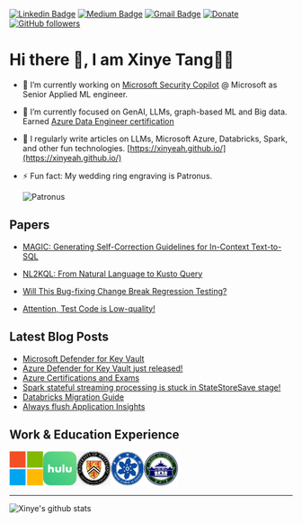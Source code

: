 [![Linkedin Badge](https://img.shields.io/badge/xinye-blue?style=flat-square&logo=Linkedin&logoColor=white&link=https://www.linkedin.com/in/xinye-tang/)](https://www.linkedin.com/in/xinye-tang/)
[![Medium Badge](https://img.shields.io/badge/TangTalk-black?style=flat-square&labelColor=000000&logo=Medium&link=https://xinyeah.github.io/)](https://xinyeah.github.io/)
[![Gmail Badge](https://img.shields.io/badge/tangxinye.tina@gmail.com-red?style=flat-square&logo=Gmail&logoColor=white&link=mailto:tangxinye.tina@gmail.com)](mailto:tangxinye.tina@gmail.com)
[![Donate](https://img.shields.io/badge/Support-%24-blue)](https://www.paypal.me/xinyeah)
[![GitHub followers](https://img.shields.io/github/followers/xinyeah?label=Follow&style=social)](https://github.com/xinyeah/?tab=follow)

# Hi there 👋, I am Xinye Tang👩‍💻

- 🔭 I’m currently working on [Microsoft Security Copilot](https://www.microsoft.com/en-us/security/business/ai-machine-learning/microsoft-security-copilot) @ Microsoft as Senior Applied ML engineer.

- 🌱 I’m currently focused on GenAI, LLMs, graph-based ML and Big data. Earned [Azure Data Engineer certification](https://www.youracclaim.com/badges/ba23d9b9-e09b-4c41-84c7-37d4de1ded6c/public_url)

- 📝 I regularly write articles on LLMs, Microsoft Azure, Databricks, Spark, and other fun technologies. [https://xinyeah.github.io/](https://xinyeah.github.io/)

- ⚡ Fun fact: My wedding ring engraving is Patronus.

  <img src="https://images.ctfassets.net/usf1vwtuqyxm/6LWiIIfCx2eQkSU8yQeq88/bd866f01c30702ceafbd72151cdfdc82/Patronus_PM_B3C21M3HarrysPatronusChargingDownDementorsAcrossTheLake.Moment.jpg?w=914" alt="Patronus"  width="880"/>


## Papers
- [MAGIC: Generating Self-Correction Guidelines for In-Context Text-to-SQL](https://arxiv.org/pdf/2406.12692.pdf)
  
- [NL2KQL: From Natural Language to Kusto Query](https://arxiv.org/pdf/2404.02933.pdf)
  
- [Will This Bug-fixing Change Break Regression Testing?](https://ieeexplore.ieee.org/document/7321218)

- [Attention, Test Code is Low-quality!](http://ceur-ws.org/Vol-1469/paper5.pdf)

##  Latest Blog Posts

<!-- BLOG-POST-LIST:START -->
- [Microsoft Defender for Key Vault](https://techcommunity.microsoft.com/blog/microsoftdefendercloudblog/microsoft-defender-for-key-vault/1825055)
- [Azure Defender for Key Vault just released!](https://xinyeah.github.io/Azure-Defender-for-Key-Vault-just-released/)
- [Azure Certifications and Exams](https://xinyeah.github.io/Azure-Certifications-and-Exams/)
- [Spark stateful streaming processing is stuck in StateStoreSave stage!](https://xinyeah.github.io/Spark-stateful-streaming-processing-is-stuck-in-StateStoreSave-stage/)
- [Databricks Migration Guide](https://xinyeah.github.io/databricks-migration-guide/)
- [Always flush Application Insights](https://xinyeah.github.io/always-flush-application-insights/)
<!-- BLOG-POST-LIST:END -->

## Work & Education Experience

<img src="https://raw.githubusercontent.com/xinyeah/xinyeah/master/images/microsoft.png" alt="Microsoft" width="60"/><img src="https://raw.githubusercontent.com/xinyeah/xinyeah/master/images/hulu.png" alt="Hulu" width="60"/><img src="https://raw.githubusercontent.com/xinyeah/xinyeah/master/images/waterloo.png" alt="University of Waterloo" width="60"/><img src="https://raw.githubusercontent.com/xinyeah/xinyeah/master/images/cas.png" alt="UCAS" width="60"/><img src="https://raw.githubusercontent.com/xinyeah/xinyeah/master/images/whu.png" alt="Wuhan University" width="60"/>

---

![Xinye's github stats](https://github-readme-stats.vercel.app/api?username=xinyeah&hide=stars,contribs&show_icons=true&count_private=true)
